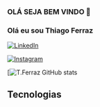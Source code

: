 ### OLÁ SEJA BEM VINDO 👋

### Olá eu sou Thiago Ferraz


[![LinkedIn](https://img.shields.io/badge/LinkedIn-0077B5?style=for-the-badge&logo=linkedin&logoColor=white)](https://www.linkedin.com/in/thiago-ferraz-2b3593299/)



[![Instagram](https://img.shields.io/badge/Instagram-E4405F?style=for-the-badge&logo=instagram&logoColor=white)](https://www.instagram.com/)


[![T.Ferraz GitHub stats](https://github-readme-stats.vercel.app/api?username=thiagoferrazlopes&show_icons=true&theme=transparent)

## Tecnologias 
<div style="display: inline_block"><br/>
<imgs alingn="center" alt="html5"   src="https://img.shields.io/badge/Java-ED8B00?style=for-the-badge&logo=openjdk&logoColor=white"/>

</div>

